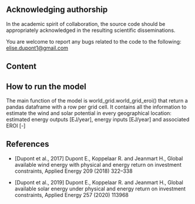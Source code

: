 ## Acknowledging authorship
In the academic spirit of collaboration, the source code should be appropriately acknowledged in the resulting scientific disseminations.

You are welcome to report any bugs related to the code to the following:
 elise.dupont1@gmail.com

## Content

## How to run the model
The main function of the model is world_grid.world_grid_eroi() that return a pandas dataframe with a row per grid cell.
It contains all the information to estimate the wind and solar potential in every geographical location: estimated energy outputs [EJ/year], energy inputs [EJ/year] and associated EROI [-]

## References
* [Dupont et al., 2017] Dupont E., Koppelaar R. and Jeanmart H., Global available wind energy with physical and energy return on investment constraints, Applied Energy 209 (2018) 322–338

* [Dupont et al., 2019] Dupont E., Koppelaar R. and Jeanmart H., Global available solar energy under physical and energy
return on investment constraints, Applied Energy 257 (2020) 113968